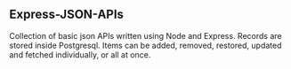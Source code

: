## Express-JSON-APIs

Collection of basic json APIs written using Node and Express. Records are stored inside Postgresql.
Items can be added, removed, restored, updated and fetched individually, or all at once.
